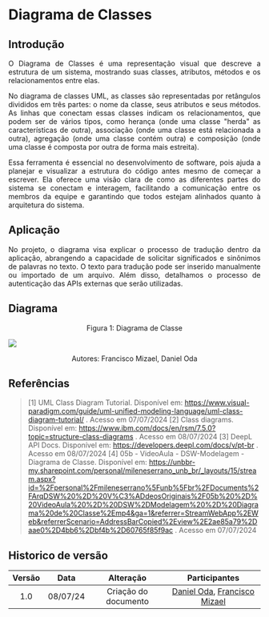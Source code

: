 # Diagrama de Classes
## Introdução

<div align="justify">
    <p> 
        O Diagrama de Classes é uma representação visual que descreve a estrutura de um sistema, mostrando suas classes, atributos, métodos e os relacionamentos entre elas.

No diagrama de classes UML, as classes são representadas por retângulos divididos em três partes: o nome da classe, seus atributos e seus métodos. As linhas que conectam essas classes indicam os relacionamentos, que podem ser de vários tipos, como herança (onde uma classe "herda" as características de outra), associação (onde uma classe está relacionada a outra), agregação (onde uma classe contém outra) e composição (onde uma classe é composta por outra de forma mais estreita). 

Essa ferramenta é essencial no desenvolvimento de software, pois ajuda a planejar e visualizar a estrutura do código antes mesmo de começar a escrever. Ela oferece uma visão clara de como as diferentes partes do sistema se conectam e interagem, facilitando a comunicação entre os membros da equipe e garantindo que todos estejam alinhados quanto à arquitetura do sistema.
    </p>
</div>

## Aplicação

<div align="justify">
    <p>
        No projeto, o diagrama visa explicar o processo de tradução dentro da aplicação, abrangendo a capacidade de solicitar significados e sinônimos de palavras no texto. O texto para tradução pode ser inserido manualmente ou importado de um arquivo. Além disso, detalhamos o processo de autenticação das APIs externas que serão utilizadas.
    </p>
</div>

## Diagrama

<center>
  <figure>
    <figcaption>Figura 1: Diagrama de Classe</figcaption>
  </figure>
</center>
<img src="./img/modelagem/DiagramClasse.jpg" >
<center>
  <figure>
    <figcaption>Autores: Francisco Mizael, Daniel Oda</figcaption>
  </figure>
</center>

## Referências
> [1] UML Class Diagram Tutorial. Disponível em: https://www.visual-paradigm.com/guide/uml-unified-modeling-language/uml-class-diagram-tutorial/ . Acesso em 07/07/2024
> [2] Class diagrams. Disponível em: https://www.ibm.com/docs/en/rsm/7.5.0?topic=structure-class-diagrams . Acesso em 08/07/2024
> [3] DeepL API Docs. Disponível em: https://developers.deepl.com/docs/v/pt-br . Acesso em 08/07/2024
> [4] 05b - VideoAula - DSW-Modelagem - Diagrama de Classe. Disponível em: https://unbbr-my.sharepoint.com/personal/mileneserrano_unb_br/_layouts/15/stream.aspx?id=%2Fpersonal%2Fmileneserrano%5Funb%5Fbr%2FDocuments%2FArqDSW%20%2D%20V%C3%ADdeosOriginais%2F05b%20%2D%20VideoAula%20%2D%20DSW%2DModelagem%20%2D%20Diagrama%20de%20Classe%2Emp4&ga=1&referrer=StreamWebApp%2EWeb&referrerScenario=AddressBarCopied%2Eview%2E2ae85a79%2Daae0%2D4bb6%2Dbf4b%2D60765f85f9ac
> . Acesso em 07/07/2024

## Historico de versão
<center>

| Versão |   Data   |                           Alteração                           |                                        Participantes                                         |
| :----: | :------: |:-------------------------------------------------------------:|:--------------------------------------------------------------------------------------------:|
|  1.0   | 08/07/24 |                     Criação do documento                      |                                            [Daniel Oda](https://github.com/danieloda/), [Francisco Mizael](https://github.com/frmiza/) |

</center>